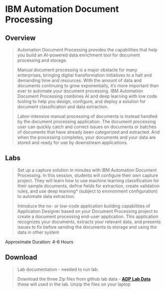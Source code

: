 # IBM Automation Document Processing
## Overview
>  Automation Document Processing provides the capabilities that help you build an AI-powered data enrichment tool for document processing and storage.
>
>  Manual document processing is a major obstacle for many enterprises, bringing digital transformation initiatives to a halt and demanding time and resources. With the amount of data and documents continuing to grow exponentially, it’s more important than ever to automate your document processing. IBM Automation Document Processing combines AI and deep learning with low code tooling to help you design, configure, and deploy a solution for document classification and data extraction.
>
>  Labor-intensive manual processing of documents is instead handled by the document processing application. The document processing user can quickly catch and correct issues on documents or batches of documents that have already been categorized and extracted. And when the processing completes, your documents and your data are stored and ready for use by downstream applications.

## Labs
> Set up a capture solution in minutes with IBM Automation Document Processing. In this session, students will configure their own capture project. They will learn how to use machine learning classification for their sample documents, define fields for extraction, create validation rules, and use deep learning* (subject to environment configuration) to automate data extraction. 
> 
> Introduce the no- or low-code application building capabilities of Application Designer based on your Document Processing project to create a document processing end-user application. This application recognizes your documents, extracts your relevant data, and presents issues to fix before sending the documents to storage and using the data in other system


Approximate Duration: 4-6 Hours


## Download
> Lab documentation - needed to run lab.
>  
> Download the three Zip files from github lab data - **[ADP Lab Data](https://github.com/IBM/cp4ba-labs/tree/main/23.0.1/Lab%20Data)** these will used in the lab.  Unzip the files on your laptop
